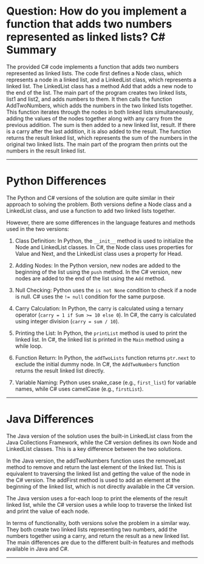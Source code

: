 # Question: How do you implement a function that adds two numbers represented as linked lists? C# Summary

The provided C# code implements a function that adds two numbers represented as linked lists. The code first defines a Node class, which represents a node in a linked list, and a LinkedList class, which represents a linked list. The LinkedList class has a method Add that adds a new node to the end of the list. The main part of the program creates two linked lists, list1 and list2, and adds numbers to them. It then calls the function AddTwoNumbers, which adds the numbers in the two linked lists together. This function iterates through the nodes in both linked lists simultaneously, adding the values of the nodes together along with any carry from the previous addition. The sum is then added to a new linked list, result. If there is a carry after the last addition, it is also added to the result. The function returns the result linked list, which represents the sum of the numbers in the original two linked lists. The main part of the program then prints out the numbers in the result linked list.

---

# Python Differences

The Python and C# versions of the solution are quite similar in their approach to solving the problem. Both versions define a Node class and a LinkedList class, and use a function to add two linked lists together. 

However, there are some differences in the language features and methods used in the two versions:

1. Class Definition: In Python, the `__init__` method is used to initialize the Node and LinkedList classes. In C#, the Node class uses properties for Value and Next, and the LinkedList class uses a property for Head.

2. Adding Nodes: In the Python version, new nodes are added to the beginning of the list using the `push` method. In the C# version, new nodes are added to the end of the list using the `Add` method.

3. Null Checking: Python uses the `is not None` condition to check if a node is null. C# uses the `!= null` condition for the same purpose.

4. Carry Calculation: In Python, the carry is calculated using a ternary operator (`carry = 1 if Sum >= 10 else 0`). In C#, the carry is calculated using integer division (`carry = sum / 10`).

5. Printing the List: In Python, the `printList` method is used to print the linked list. In C#, the linked list is printed in the `Main` method using a while loop.

6. Function Return: In Python, the `addTwoLists` function returns `ptr.next` to exclude the initial dummy node. In C#, the `AddTwoNumbers` function returns the result linked list directly.

7. Variable Naming: Python uses snake_case (e.g., `first_list`) for variable names, while C# uses camelCase (e.g., `firstList`).

---

# Java Differences

The Java version of the solution uses the built-in LinkedList class from the Java Collections Framework, while the C# version defines its own Node and LinkedList classes. This is a key difference between the two solutions.

In the Java version, the addTwoNumbers function uses the removeLast method to remove and return the last element of the linked list. This is equivalent to traversing the linked list and getting the value of the node in the C# version. The addFirst method is used to add an element at the beginning of the linked list, which is not directly available in the C# version.

The Java version uses a for-each loop to print the elements of the result linked list, while the C# version uses a while loop to traverse the linked list and print the value of each node.

In terms of functionality, both versions solve the problem in a similar way. They both create two linked lists representing two numbers, add the numbers together using a carry, and return the result as a new linked list. The main differences are due to the different built-in features and methods available in Java and C#.

---
